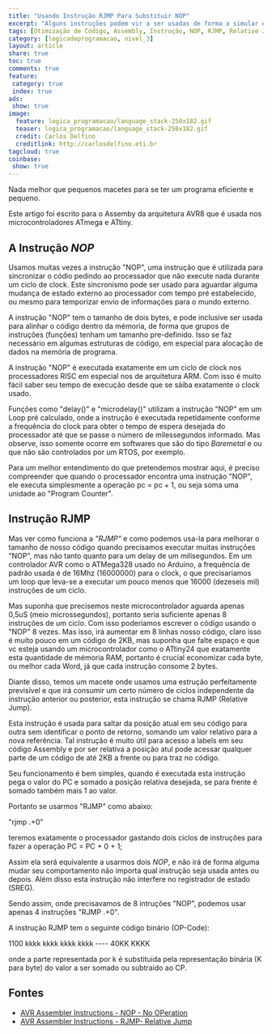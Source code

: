 ```yaml
---
title: "Usando Instrução RJMP Para Substituir NOP"
excerpt: "Alguns instruções podem vir a ser usadas de forma a simular outras mesmo que fugindo totalmente de seu uso padrão, como neste caso onde RJMP substitui duas instruções NOP quando se deseja reduzir o tamanho de um código!"
tags: [Otimização de Código, Assembly, Instrução, NOP, RJMP, Relative Jump, No Operation, AVR, AVR8 AVR32, ATmega, ATtiny]
category: [logicadeprogramacao, nivel_3]
layout: article
share: true
toc: true
comments: true
feature:
 category: true
 index: true
ads: 
 show: true
image:
  feature: logica_programacao/language_stack-250x182.gif
  teaser: logica_programacao/language_stack-250x182.gif
  credit: Carlos Delfino
  creditlink: http://carlosdelfino.eti.br
tagcloud: true
coinbase:
 show: true
--- 
```

Nada melhor que pequenos macetes para se ter um programa eficiente 
e pequeno.

Este artigo foi escrito para o Assemby da arquitetura AVR8 que é 
usada nos microcontroladores ATmega e ATtiny.

## A Instrução *NOP*

Usamos muitas vezes a instrução "NOP", uma instrução que é utilizada
para sincronizar o códio pedindo ao processador que não execute nada
durante um ciclo de clock. Este sincronismo pode ser usado para 
aguardar alguma mudança de estado externo ao processador com tempo 
pré estabelecido, ou mesmo para temporizar envio de informações para 
o mundo externo.

A instrução "NOP" tem o tamanho de dois bytes, e pode inclusive ser 
usada para alinhar o código dentro da mémoria, de forma que grupos
de instruções (funções) tenham um tamanho pre-definido. Isso se faz
necessário em algumas estruturas de código, em especial para alocação
de dados na memória de programa.

A instrução "NOP" é executada exatamente em um ciclo de clock nos 
processadores RISC em especial nos de arquitetura ARM. Com isso
é muito fácil saber seu tempo de execução desde que se sáiba 
exatamente o clock usado.

Funções como "delay()" e "microdelay()" utilizam a instrução "NOP"
em um Loop pré calculado, onde a instrução é executada repetidamente
conforme a frequência do clock para obter o tempo de espera  desejada 
do processador até que se passe o número de milessegundos informado. 
Mas observe, isso somente ocorre em softwares que são do tipo 
*Baremetal* e ou que não são controlados por um RTOS, por exemplo.

Para um melhor entendimento do que pretendemos mostrar aqui, é 
preciso compreender que quando o processador encontra uma instrução
"NOP", ele executa simplesmente a operação pc = pc + 1, ou seja
soma uma unidade ao "Program Counter".

## Instrução RJMP

Mas ver como funciona a *"RJMP"* e como podemos usa-la para 
melhorar o tamanho de nosso código quando precisamos executar 
muitas instruções "NOP", mas não tanto quanto para um delay de 
um milisegundos. Em um controlador AVR como o ATMega328 usado 
no Arduino, a frequência de padrão usada é de 16Mhz (16000000) 
para o clock, o que precisariamos um loop que leva-se a executar 
um pouco menos que 16000 (dezeseis mil) instruções de um ciclo.

Mas suponha que precisemos neste microcontrolador aguarda apenas
0,5uS (meio microssegundos), portanto seria suficiente apenas 8 
instruções de um ciclo. Com isso poderiamos escrever o código 
usando o "NOP" 8 vezes. Mas isso, irá aumentar em 8 linhas nosso 
código, claro isso é muito pouco em um código de 2KB, mas suponha 
que falte espaço e que vc esteja usando um microcontrolador como 
o ATtiny24 que exatamente esta quantidade de mémoria RAM, portanto 
é crucial economizar cada byte, ou melhor cada Word, já que cada 
instrução consome 2 bytes.

Diante disso, temos um macete onde usamos uma estrução perfeitamente
previsível e que irá consumir um certo número de ciclos independente
da instrução anterior ou posterior, esta instrução se chama RJMP 
(Relative Jump).

Esta instrução é usada para saltar da posição atual em seu código
para outra sem identificar o ponto de retorno, somando um valor 
relativo para a nova referência. Tal instrução é muito útil para 
acesso a labels em seu código Assembly e por ser relativa a posição
atul pode acessar qualquer parte de um código de até 2KB a frente 
ou para traz no código.  

Seu funcionamento é bem simples, quando é executada esta instrução
pega o valor do PC e somado a posição relativa desejada, se para 
frente é somado também mais 1 ao valor.

Portanto se usarmos "RJMP" como abaixo:

"rjmp .+0" 

teremos exatamente o processador gastando dois ciclos de instruções
para fazer a operação PC = PC + 0 + 1;

Assim ela será equivalente a usarmos dois *NOP*, e não irá de
forma alguma mudar seu comportamento não importa qual instrução 
seja usada antes ou depois. Além disso esta instrução não interfere
no registrador de estado (SREG).

Sendo assim, onde precisavamos de 8 intruções "NOP", podemos
usar apenas 4 instruções "RJMP .+0".

A instrução RJMP tem o seguinte código binário (OP-Code):

1100 kkkk kkkk kkkk kkkk ---- 40KK KKKK

onde a parte representada por k é substituida pela representação
binária (K para byte) do valor a ser somado ou subtraido ao CP.

## Fontes

 * [AVR Assembler Instructions - NOP - No OPeration](http://www.atmel.com/webdoc/avrassembler/avrassembler.wb_NOP.html)
 * [AVR Assembler Instructions - RJMP- Relative Jump](http://www.atmel.com/webdoc/avrassembler/avrassembler.wb_RJMP.html)
